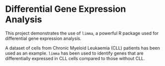 # Differential Gene Expression Analysis

This project demonstrates the use of `limma`, a powerful R package used for differential gene expression analysis.

A dataset of cells from Chronic Myeloid Leukaemia (CLL) patients has been used as an example. `limma` has been used to identify genes that are differentially expressed in CLL cells compared to those without CLL.
